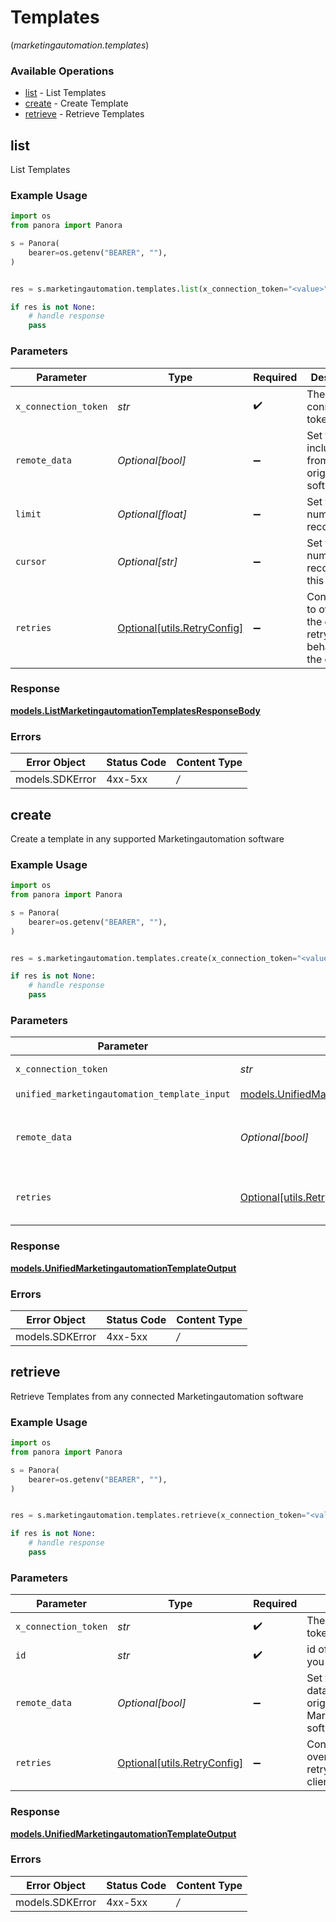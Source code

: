 # Templates
(*marketingautomation.templates*)

### Available Operations

* [list](#list) - List  Templates
* [create](#create) - Create Template
* [retrieve](#retrieve) - Retrieve Templates

## list

List  Templates

### Example Usage

```python
import os
from panora import Panora

s = Panora(
    bearer=os.getenv("BEARER", ""),
)


res = s.marketingautomation.templates.list(x_connection_token="<value>")

if res is not None:
    # handle response
    pass

```

### Parameters

| Parameter                                                           | Type                                                                | Required                                                            | Description                                                         |
| ------------------------------------------------------------------- | ------------------------------------------------------------------- | ------------------------------------------------------------------- | ------------------------------------------------------------------- |
| `x_connection_token`                                                | *str*                                                               | :heavy_check_mark:                                                  | The connection token                                                |
| `remote_data`                                                       | *Optional[bool]*                                                    | :heavy_minus_sign:                                                  | Set to true to include data from the original software.             |
| `limit`                                                             | *Optional[float]*                                                   | :heavy_minus_sign:                                                  | Set to get the number of records.                                   |
| `cursor`                                                            | *Optional[str]*                                                     | :heavy_minus_sign:                                                  | Set to get the number of records after this cursor.                 |
| `retries`                                                           | [Optional[utils.RetryConfig]](../../models/utils/retryconfig.md)    | :heavy_minus_sign:                                                  | Configuration to override the default retry behavior of the client. |


### Response

**[models.ListMarketingautomationTemplatesResponseBody](../../models/listmarketingautomationtemplatesresponsebody.md)**
### Errors

| Error Object    | Status Code     | Content Type    |
| --------------- | --------------- | --------------- |
| models.SDKError | 4xx-5xx         | */*             |

## create

Create a template in any supported Marketingautomation software

### Example Usage

```python
import os
from panora import Panora

s = Panora(
    bearer=os.getenv("BEARER", ""),
)


res = s.marketingautomation.templates.create(x_connection_token="<value>", unified_marketingautomation_template_input={})

if res is not None:
    # handle response
    pass

```

### Parameters

| Parameter                                                                                                 | Type                                                                                                      | Required                                                                                                  | Description                                                                                               |
| --------------------------------------------------------------------------------------------------------- | --------------------------------------------------------------------------------------------------------- | --------------------------------------------------------------------------------------------------------- | --------------------------------------------------------------------------------------------------------- |
| `x_connection_token`                                                                                      | *str*                                                                                                     | :heavy_check_mark:                                                                                        | The connection token                                                                                      |
| `unified_marketingautomation_template_input`                                                              | [models.UnifiedMarketingautomationTemplateInput](../../models/unifiedmarketingautomationtemplateinput.md) | :heavy_check_mark:                                                                                        | N/A                                                                                                       |
| `remote_data`                                                                                             | *Optional[bool]*                                                                                          | :heavy_minus_sign:                                                                                        | Set to true to include data from the original Marketingautomation software.                               |
| `retries`                                                                                                 | [Optional[utils.RetryConfig]](../../models/utils/retryconfig.md)                                          | :heavy_minus_sign:                                                                                        | Configuration to override the default retry behavior of the client.                                       |


### Response

**[models.UnifiedMarketingautomationTemplateOutput](../../models/unifiedmarketingautomationtemplateoutput.md)**
### Errors

| Error Object    | Status Code     | Content Type    |
| --------------- | --------------- | --------------- |
| models.SDKError | 4xx-5xx         | */*             |

## retrieve

Retrieve Templates from any connected Marketingautomation software

### Example Usage

```python
import os
from panora import Panora

s = Panora(
    bearer=os.getenv("BEARER", ""),
)


res = s.marketingautomation.templates.retrieve(x_connection_token="<value>", id="<value>")

if res is not None:
    # handle response
    pass

```

### Parameters

| Parameter                                                                   | Type                                                                        | Required                                                                    | Description                                                                 |
| --------------------------------------------------------------------------- | --------------------------------------------------------------------------- | --------------------------------------------------------------------------- | --------------------------------------------------------------------------- |
| `x_connection_token`                                                        | *str*                                                                       | :heavy_check_mark:                                                          | The connection token                                                        |
| `id`                                                                        | *str*                                                                       | :heavy_check_mark:                                                          | id of the template you want to retrieve.                                    |
| `remote_data`                                                               | *Optional[bool]*                                                            | :heavy_minus_sign:                                                          | Set to true to include data from the original Marketingautomation software. |
| `retries`                                                                   | [Optional[utils.RetryConfig]](../../models/utils/retryconfig.md)            | :heavy_minus_sign:                                                          | Configuration to override the default retry behavior of the client.         |


### Response

**[models.UnifiedMarketingautomationTemplateOutput](../../models/unifiedmarketingautomationtemplateoutput.md)**
### Errors

| Error Object    | Status Code     | Content Type    |
| --------------- | --------------- | --------------- |
| models.SDKError | 4xx-5xx         | */*             |
